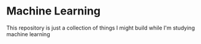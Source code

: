 # Machine Learning

This repository is just a collection of things I might build while I'm studying machine learning

